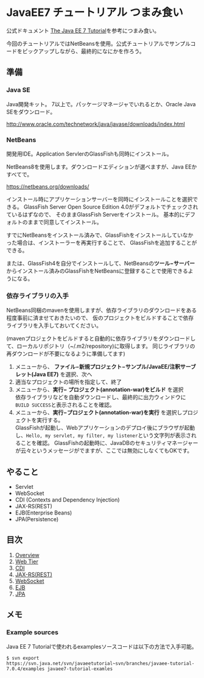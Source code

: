 JavaEE7 チュートリアル つまみ食い
================================

公式ドキュメント [The Java EE 7 Tutorial](http://docs.oracle.com/javaee/7/tutorial/doc/home.htm)を参考につまみ食い。

今回のチュートリアルではNetBeansを使用。公式チュートリアルでサンプルコードをピックアップしながら、最終的になにかを作ろう。


準備
-------

### Java SE 
Java開発キット。 7以上で。パッケージマネージャでいれるとか、Oracle Java SEをダウンロード。

<http://www.oracle.com/technetwork/java/javase/downloads/index.html>

### NetBeans

開発用IDE。Application ServlerのGlassFishも同時にインストール。

NetBeans8を使用します。ダウンロードエディションが選べますが、Java EEかすべてで。

<https://netbeans.org/downloads/>

インストール時にアプリケーションサーバーを同時にインストールことを選択できる。
GlassFish Server Open Source Edition 4.0がデフォルトでチェックされているはずなので、
そのままGlassFish Serverをインストール。
基本的にデフォルトのままで同意してインストール。

すでにNetBeansをインストール済みで、GlassFishをインストールしていなかった場合は、インストーラーを再実行することで、
GlassFishを追加することができる。

または、GlassFish4を自分でインストールして、NetBeansの**ツール−サーバー**からインストール済みのGlassFishをNetBeansに登録することで使用できるようになる。



### 依存ライブラリの入手

NetBeans同梱のmavenを使用しますが、依存ライブラリのダウンロードをある程度事前に済ませておきたいので、
仮のプロジェクトをビルドすることで依存ライブラリを入手しておいてください。

(mavenプロジェクトをビルドすると自動的に依存ライブラリをダウンロードして、ローカルリポジトリ（~/.m2/repository)に取得します。
同じライブラリの再ダウンロードが不要になるように準備してます)

1. メニューから、 **ファイル−新規プロジェクト−サンプル/JavaEE/注釈サーブレット(Java EE7)** を選択、次へ
2. 適当なプロジェクトの場所を指定して、終了
3. メニューから、**実行− プロジェクト(annotation-war)をビルド** を選択  
依存ライブラリなどを自動ダウンロードし、最終的に出力ウィンドウに`BUILD SUCCESS`と表示されることを確認。
4. メニューから、**実行−プロジェクト(annotation-war)を実行** を選択しプロジェクトを実行する。  
GlassFishが起動し、Webアプリケーションのデプロイ後にブラウザが起動し、`Hello, my servlet, my filter, my listener`という文字列が表示されることを確認。
GlassFishの起動時に、JavaDBのセキュリティマネージャーが云々というメッセージがでますが、ここでは無効にしなくてもOKです。

やること
--------

- Servlet
- WebSocket
- CDI (Contexts and Dependency Injection)
- JAX-RS(REST)
- EJB(Enterprise Beans)
- JPA(Persistence)

目次
--------

1. [Overview](01.Overview.md)
2. [Web Tier](02.WebTier.md)
3. [CDI](03.CDI.md)
4. [JAX-RS(REST)](04.JAX-RS.md)
5. [WebSocket](05.WebSocket.md)
6. [EJB](06.EJB.md)
7. [JPA](07.JPA.md)

メモ
--------

### Example sources
Java EE 7 Tutorialで使われるexamplesソースコードは以下の方法で入手可能。

    $ svn export https://svn.java.net/svn/javaeetutorial~svn/branches/javaee-tutorial-7.0.4/examples javaee7-tutorial-examles


